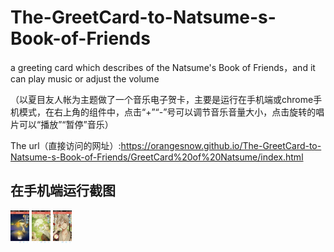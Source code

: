 # The-GreetCard-to-Natsume-s-Book-of-Friends
a greeting card which describes of the Natsume's Book of Friends，and it can play music or adjust the volume

（以夏目友人帐为主题做了一个音乐电子贺卡，主要是运行在手机端或chrome手机模式，在右上角的组件中，点击“+”“-”号可以调节音乐音量大小，点击旋转的唱片可以“播放”“暂停”音乐）

The url（直接访问的网址）:https://orangesnow.github.io/The-GreetCard-to-Natsume-s-Book-of-Friends/GreetCard%20of%20Natsume/index.html

## 在手机端运行截图
<img src="img/1.png" style="width:30px;"/>
<img src="img/2.png" style="width:30px;"/>
<img src="img/3.png" style="width:30px;"/>
